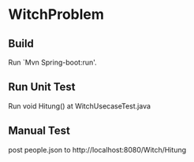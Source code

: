 # WitchProblem

## Build

Run `Mvn Spring-boot:run'.

## Run Unit Test

Run void Hitung() at WitchUsecaseTest.java

## Manual Test

post people.json to http://localhost:8080/Witch/Hitung
